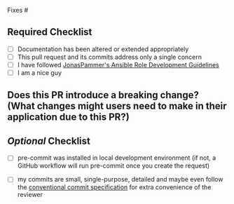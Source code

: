 Fixes #

<!-- Insert Description here, if any. -->

## **Required Checklist**

- [ ] Documentation has been altered or extended appropriately
- [ ] This pull request and its commits address only a single concern
- [ ] I have followed [JonasPammer's Ansible Role Development Guidelines](https://github.com/JonasPammer/cookiecutter-ansible-role/blob/master/ROLE_DEVELOPMENT_GUIDELINES.adoc)
- [ ] I am a nice guy <!-- FYI, that's the TL;DR of the CODE_OF_CONDUCT.md -->

## Does this PR introduce a breaking change? (What changes might users need to make in their application due to this PR?)

## _Optional_ Checklist

- [ ] pre-commit was installed in local development environment (if not, a GitHub workflow will run pre-commit once you create the request)

- [ ] my commits are small, single-purpose, detailed and maybe even follow the [conventional commit specification](https://gist.github.com/JonasPammer/4ea577854ae10afe644bff366d7b2a8a) for extra convenience of the reviewer
